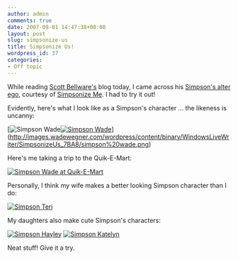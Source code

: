 ```yaml
---
author: admin
comments: true
date: 2007-09-01 14:47:38+00:00
layout: post
slug: simpsonize-us
title: Simpsonize Us!
wordpress_id: 37
categories:
- Off topic
---
```


While reading [Scott Bellware's](http://codebetter.com/blogs/scott.bellware/default.aspx) blog today, I came across his [Simpson's alter ego](http://codebetter.com/blogs/scott.bellware/archive/2007/08/31/167371.aspx), courtesy of [Simpsonize Me](http://simpsonizeme.com/). I had to try it out!




Evidently, here's what I look like as a Simpson's character ... the likeness is uncanny:




[![Simpson Wade](http://images.wadewegner.com/wordpress/content/binary/WindowsLiveWriter/SimpsonizeUs_7BA8/simpson%20wade_thumb.png)[![Simpson Wade](http://images.wadewegner.com/wordpress/content/binary/WindowsLiveWriter/SimpsonizeUs_7BA8/simpson%20wade%202_thumb.png)](http://images.wadewegner.com/wordpress/content/binary/WindowsLiveWriter/SimpsonizeUs_7BA8/simpson%20wade%202.png)](http://images.wadewegner.com/wordpress/content/binary/WindowsLiveWriter/SimpsonizeUs_7BA8/simpson%20wade.png)




Here's me taking a trip to the Quik-E-Mart:




[![Simpson Wade at Quik-E-Mart](http://images.wadewegner.com/wordpress/content/binary/WindowsLiveWriter/SimpsonizeUs_7BA8/simpson%20wade%204_thumb.png)](http://images.wadewegner.com/wordpress/content/binary/WindowsLiveWriter/SimpsonizeUs_7BA8/simpson%20wade%204.png)




Personally, I think my wife makes a better looking Simpson character than I do:




[![Simpson Teri](http://images.wadewegner.com/wordpress/content/binary/WindowsLiveWriter/SimpsonizeUs_7BA8/Teri1_thumb.png)](http://images.wadewegner.com/wordpress/content/binary/WindowsLiveWriter/SimpsonizeUs_7BA8/Teri1.png)




My daughters also make cute Simpson's characters:




[![Simpson Hayley](http://images.wadewegner.com/wordpress/content/binary/WindowsLiveWriter/SimpsonizeUs_7BA8/hayley_thumb.png)](http://images.wadewegner.com/wordpress/content/binary/WindowsLiveWriter/SimpsonizeUs_7BA8/hayley.png) [![Simpson Katelyn](http://images.wadewegner.com/wordpress/content/binary/WindowsLiveWriter/SimpsonizeUs_7BA8/katelyn_thumb.png)](http://images.wadewegner.com/wordpress/content/binary/WindowsLiveWriter/SimpsonizeUs_7BA8/katelyn.png)




Neat stuff! Give it a try.
